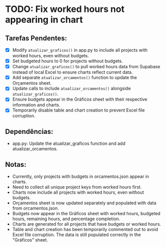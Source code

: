# TODO: Fix worked hours not appearing in chart

## Tarefas Pendentes:
- [x] Modify `atualizar_graficos()` in app.py to include all projects with worked hours, even without budgets.
- [x] Set budgeted hours to 0 for projects without budgets.
- [x] Change `atualizar_graficos()` to pull worked hours data from Supabase instead of local Excel to ensure charts reflect current data.
- [x] Add separate `atualizar_orcamentos()` function to update the Orçamentos sheet.
- [x] Update calls to include `atualizar_orcamentos()` alongside `atualizar_graficos()`.
- [x] Ensure budgets appear in the Gráficos sheet with their respective information and charts.
- [x] Temporarily disable table and chart creation to prevent Excel file corruption.

## Dependências:
- app.py: Update the atualizar_graficos function and add atualizar_orcamentos.

## Notas:
- Currently, only projects with budgets in orcamentos.json appear in charts.
- Need to collect all unique project keys from worked hours first.
- Charts now include all projects with worked hours, even without budgets.
- Orçamentos sheet is now updated separately and populated with data from orcamentos.json.
- Budgets now appear in the Gráficos sheet with worked hours, budgeted hours, remaining hours, and percentage completion.
- Charts are generated for all projects that have budgets or worked hours.
- Table and chart creation has been temporarily commented out to avoid Excel file corruption. The data is still populated correctly in the "Gráficos" sheet.
